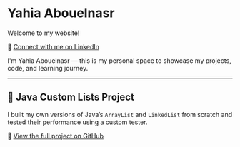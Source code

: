 # Yahia Abouelnasr

Welcome to my website!

💼 [Connect with me on LinkedIn](https://www.linkedin.com/in/yahia-abouelnasr-348956272)


I'm Yahia Abouelnasr — this is my personal space to showcase my projects, code, and learning journey.

---

## 🧰 Java Custom Lists Project

I built my own versions of Java’s `ArrayList` and `LinkedList` from scratch and tested their performance using a custom tester.

🔗 [View the full project on GitHub](https://github.com/YahiaAbouelnasr/CustomLists.Java)

